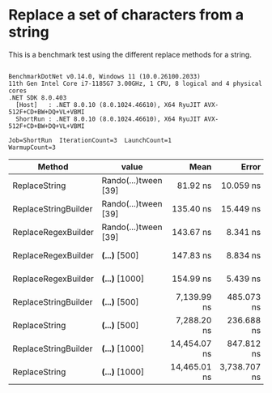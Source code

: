 # Replace a set of characters from a string

This is a benchmark test using the different replace methods for a string.

```

BenchmarkDotNet v0.14.0, Windows 11 (10.0.26100.2033)
11th Gen Intel Core i7-1185G7 3.00GHz, 1 CPU, 8 logical and 4 physical cores
.NET SDK 8.0.403
  [Host]   : .NET 8.0.10 (8.0.1024.46610), X64 RyuJIT AVX-512F+CD+BW+DQ+VL+VBMI
  ShortRun : .NET 8.0.10 (8.0.1024.46610), X64 RyuJIT AVX-512F+CD+BW+DQ+VL+VBMI

Job=ShortRun  IterationCount=3  LaunchCount=1  
WarmupCount=3  

```
| Method               | value                | Mean         | Error        | StdDev     | StdErr     | Min          | Max          | Op/s         | Gen0   | Allocated |
|--------------------- |--------------------- |-------------:|-------------:|-----------:|-----------:|-------------:|-------------:|-------------:|-------:|----------:|
| ReplaceString        | Rando(...)tween [39] |     81.92 ns |    10.059 ns |   0.551 ns |   0.318 ns |     81.48 ns |     82.54 ns | 12,207,349.2 | 0.0153 |      96 B |
| ReplaceStringBuilder | Rando(...)tween [39] |    135.40 ns |    15.449 ns |   0.847 ns |   0.489 ns |    134.49 ns |    136.16 ns |  7,385,276.8 | 0.0393 |     248 B |
| ReplaceRegexBuilder  | Rando(...)tween [39] |    143.67 ns |     8.341 ns |   0.457 ns |   0.264 ns |    143.24 ns |    144.15 ns |  6,960,348.6 |      - |         - |
| ReplaceRegexBuilder  | ****(...)**** [500]  |    147.83 ns |     8.834 ns |   0.484 ns |   0.280 ns |    147.42 ns |    148.36 ns |  6,764,415.8 |      - |         - |
| ReplaceRegexBuilder  | ****(...)**** [1000] |    154.99 ns |     5.439 ns |   0.298 ns |   0.172 ns |    154.74 ns |    155.32 ns |  6,452,096.8 |      - |         - |
| ReplaceStringBuilder | ****(...)**** [500]  |  7,139.99 ns |   485.073 ns |  26.588 ns |  15.351 ns |  7,112.29 ns |  7,165.30 ns |    140,056.2 | 0.1678 |    1072 B |
| ReplaceString        | ****(...)**** [500]  |  7,288.20 ns |   236.688 ns |  12.974 ns |   7.490 ns |  7,274.45 ns |  7,300.22 ns |    137,208.2 |      - |      24 B |
| ReplaceStringBuilder | ****(...)**** [1000] | 14,454.07 ns |   847.812 ns |  46.471 ns |  26.830 ns | 14,401.72 ns | 14,490.47 ns |     69,184.7 | 0.3204 |    2072 B |
| ReplaceString        | ****(...)**** [1000] | 14,465.01 ns | 3,738.707 ns | 204.931 ns | 118.317 ns | 14,300.70 ns | 14,694.64 ns |     69,132.3 |      - |      24 B |
